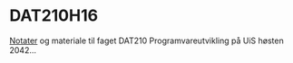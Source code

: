 # DAT210H16

[Notater](Notater) og materiale til faget DAT210 Programvareutvikling på UiS høsten 2042...
